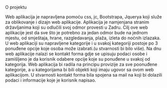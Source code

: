 
O projektu

Web aplikacija je napravljena pomoću css, jc, Bootstrapa, Jquerya koji služe za oblikovanje i dizajn web aplikacije. 
Aplikacija je namjenjana stranim državljanima koji su odlučili svoj odmor provesti u Zadru. Cilj ove web aplikacije jest da sve što je potrebno za jedan odmor bude na jednom mjestu, od smještaja, hrane, razgledavanja, plaža, izleta do noćnih izlazaka.
U web aplikaciji su napravljene kategorije i u svakoj kategoriji postoje po 3 ponuđene opcije koje osoba može izabrati.(u stvarnosti bi bilo više).
Na dnu web aplikacije nalazi se kontakt forma gdje se upisuju podaci osobe i zamišljeno je da korisnik odabere opcije koje su ponuđene u svakoj od kategorija. Web aplikacija bi radila na principu provizije za sve poonuđene kategorije, a u kategorijama bi bili objekti koji imaju ugovor sa ovom web aplikacijom.
U stvarnosti kontakt forma bila spojena sa mail na koji bi dolazili podaci i informacije koje je korisnik napisao.

